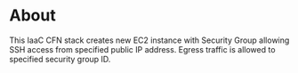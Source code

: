 # About
This IaaC CFN stack creates new EC2 instance with Security Group allowing SSH access from specified public IP address. Egress traffic is allowed to specified security group ID.